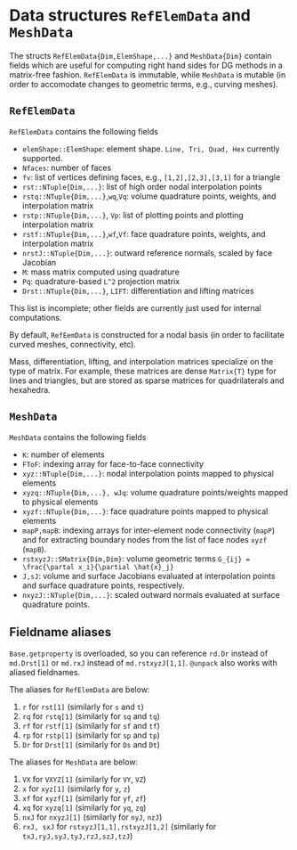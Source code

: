 # Data structures `RefElemData` and `MeshData`

The structs `RefElemData{Dim,ElemShape,...}` and `MeshData{Dim}` contain fields which are useful for computing right hand sides for DG methods in a matrix-free fashion. `RefElemData` is immutable, while `MeshData` is mutable (in order to accomodate changes to geometric terms, e.g., curving meshes).

## `RefElemData`

`RefElemData` contains the following fields
* `elemShape::ElemShape`: element shape. `Line, Tri, Quad, Hex` currently supported.
* `Nfaces`: number of faces
* `fv`: list of vertices defining faces, e.g., `[1,2],[2,3],[3,1]` for a triangle
* `rst::NTuple{Dim,...}`: list of high order nodal interpolation points
* `rstq::NTuple{Dim,...}`,`wq`,`Vq`: volume quadrature points, weights, and interpolation matrix
* `rstp::NTuple{Dim,...}`, `Vp`: list of plotting points and plotting interpolation matrix
* `rstf::NTuple{Dim,...}`,`wf`,`Vf`: face quadrature points, weights, and interpolation matrix
* `nrstJ::NTuple{Dim,...}`: outward reference normals, scaled by face Jacobian
* `M`: mass matrix computed using quadrature
* `Pq`: quadrature-based ``L^2`` projection matrix
* `Drst::NTuple{Dim,...}`, `LIFT`: differentiation and lifting matrices

This list is incomplete; other fields are currently just used for internal computations.

By default, `RefEemData` is constructed for a nodal basis (in order to facilitate curved meshes, connectivity, etc).

Mass, differentiation, lifting, and interpolation matrices specialize on the type of matrix. For example, these matrices are dense `Matrix{T}` type for lines and triangles, but are stored as sparse matrices for quadrilaterals and hexahedra.

## `MeshData`

`MeshData` contains the following fields
* `K`: number of elements
* `FToF`: indexing array for face-to-face connectivity
* `xyz::NTuple{Dim,...}`: nodal interpolation points mapped to physical elements
* `xyzq::NTuple{Dim,...}, wJq`: volume quadrature points/weights mapped to physical elements
* `xyzf::NTuple{Dim,...}`: face quadrature points mapped to physical elements
* `mapP,mapB`: indexing arrays for inter-element node connectivity (`mapP`) and for extracting boundary nodes from the list of face nodes `xyzf` (`mapB`).
* `rstxyzJ::SMatrix{Dim,Dim}`: volume geometric terms ``G_{ij} = \frac{\partal x_i}{\partial \hat{x}_j}``
* `J,sJ`: volume and surface Jacobians evaluated at interpolation points and surface quadrature points, respectively.
* `nxyzJ::NTuple{Dim,...}`: scaled outward normals evaluated at surface quadrature points.

## Fieldname aliases

`Base.getproperty` is overloaded, so you can reference `rd.Dr` instead of `md.Drst[1]` or `md.rxJ` instead of `md.rstxyzJ[1,1]`. `@unpack` also works with aliased fieldnames.

The aliases for `RefElemData` are below:
1. `r` for `rst[1]` (similarly for `s` and `t`)
2. `rq` for `rstq[1]` (similarly for `sq` and `tq`)
3. `rf` for `rstf[1]` (similarly for `sf` and `tf`)
4. `rp` for `rstp[1]` (similarly for `sp` and `tp`)
5. `Dr` for `Drst[1]` (similarly for `Ds` and `Dt`)

The aliases for `MeshData` are below:
1. `VX` for `VXYZ[1]` (similarly for `VY`, `VZ`)
2. `x` for `xyz[1]` (similarly for `y`, `z`)
3. `xf` for `xyzf[1]` (similarly for `yf`, `zf`)
4. `xq` for `xyzq[1]` (similarly for `yq`, `zq`)
5. `nxJ` for `nxyzJ[1]` (similarly for `nyJ`, `nzJ`)
6. `rxJ, sxJ` for `rstxyzJ[1,1],rstxyzJ[1,2]` (similarly for `txJ,ryJ,syJ,tyJ,rzJ,szJ,tzJ`)
